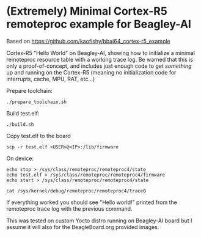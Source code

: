 # (Extremely) Minimal Cortex-R5 remoteproc example for Beagley-AI

Based on https://github.com/kaofishy/bbai64_cortex-r5_example

Cortex-R5 "Hello World" on Beagley-AI, showing how to initialize a minimal remoteproc resource table with a working trace log. Be warned that this is only a proof-of-concept, and includes just enough code to get *something* up and running on the Cortex-R5 (meaning no initialization code for interrupts, cache, MPU, RAT, etc...)

Prepare toolchain:

```
./prepare_toolchain.sh
```

Build test.elf:
```
./build.sh
```

Copy test.elf to the board

```
scp -r test.elf <USER>@<IP>:/lib/firmware
```

On device:

```
echo stop > /sys/class/remoteproc/remoteproc4/state
echo test.elf > /sys/class/remoteproc/remoteproc4/firmware
echo start > /sys/class/remoteproc/remoteproc4/state
```
```
cat /sys/kernel/debug/remoteproc/remoteproc4/trace0
```
If everything worked you should see "Hello world!" printed from the remoteproc trace log with the previous command.

This was tested on custom Yocto distro running on Beagley-AI board but I assume it will also for the BeagleBoard.org provided images.
